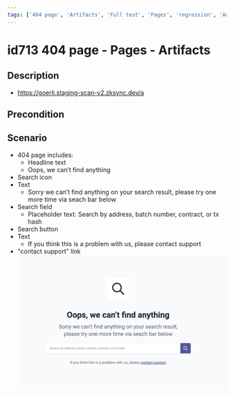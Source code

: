 ```yaml
---
tags: ['404 page', 'Artifacts', 'Full test', 'Pages', 'regression', 'Active']
---
```


# id713 404 page - Pages - Artifacts

## Description
  - https://goerli.staging-scan-v2.zksync.dev/a

## Precondition


## Scenario
- 404 page includes:
    - Headline text
    - Oops, we can’t find anything
- Search icon
- Text
    - Sorry we can’t find anything on your search result, please try one more time via seach bar below
- Search field
    - Placeholder text: Search by address, batch number, contract, or tx hash
- Search button
- Text
    - If you think this is a problem with us, please contact support
- "contact support" link
  ![Screenshot](../../../../static/img/Pages/404pages/id713_1.png)